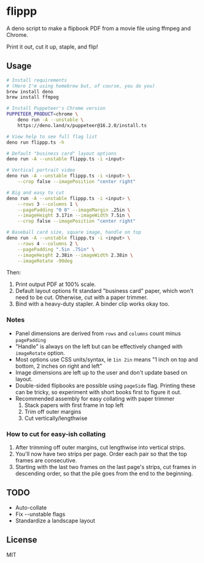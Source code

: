 # flippp

A deno script to make a flipbook PDF from a movie file using ffmpeg and Chrome.

Print it out, cut it up, staple, and flip!

## Usage

```bash
# Install requirements
# (Here I'm using homebrew but, of course, you do you)
brew install deno
brew install ffmpeg

# Install Puppeteer's Chrome version
PUPPETEER_PRODUCT=chrome \
    deno run -A --unstable \
    https://deno.land/x/puppeteer@16.2.0/install.ts

# View help to see full flag list
deno run flippp.ts -h

# Default "business card" layout options
deno run -A --unstable flippp.ts -i <input>

# Vertical portrait video
deno run -A --unstable flippp.ts -i <input> \
    --crop false --imagePosition "center right"

# Big and easy to cut
deno run -A --unstable flippp.ts -i <input> \
    --rows 3 --columns 1 \
    --pagePadding "0 0" --imageMargin .25in \
    --imageHeight 3.17in --imageWidth 7.5in \
    --crop false --imagePosition "center right"

# Baseball card size, square image, handle on top
deno run -A --unstable flippp.ts -i <input> \
    --rows 4 --columns 2 \
    --pagePadding ".5in .75in" \
    --imageHeight 2.38in --imageWidth 2.38in \
    --imageRotate -90deg
```

Then:

1. Print output PDF at 100% scale.
1. Default layout options fit standard "business card" paper, which won't need to be cut. Otherwise, cut with a paper trimmer.
1. Bind with a heavy-duty stapler. A binder clip works okay too.

### Notes

- Panel dimensions are derived from `rows` and `columns` count minus `pagePadding`
- "Handle" is always on the left but can be effectively changed with `imageRotate` option.
- Most options use CSS units/syntax, ie `1in 2in` means "1 inch on top and bottom, 2 inches on right and left"
- Image dimensions are left up to the user and don't update based on layout.
- Double-sided flipbooks are possible using `pageSide` flag. Printing these can be tricky, so experiment with short books first to figure it out.
- Recommended assembly for easy collating with paper trimmer
  1. Stack papers with first frame in top left
  2. Trim off outer margins
  3. Cut vertically/lengthwise

### How to cut for easy-ish collating

1. After trimming off outer margins, cut lengthwise into vertical strips.
2. You'll now have two strips per page. Order each pair so that the top frames are consecutive.
3. Starting with the last two frames on the last page's strips, cut frames in descending order, so that the pile goes from the end to the beginning.

## TODO

- Auto-collate
- Fix --unstable flags
- Standardize a landscape layout

## License

MIT
